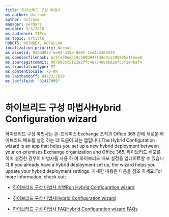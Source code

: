 ```yaml
---
title: 하이브리드 구성 마법사
ms.author: dstrome
author: dstrome
manager: serdars
ms.date: 5/3/2018
ms.audience: ITPro
ms.topic: article
ROBOTS: NOINDEX, NOFOLLOW
localization_priority: Normal
ms.assetid: 94bdd043-be92-435e-8e0f-7ce453368919
ms.openlocfilehash: bc5fe90eda19c500b947fdde91a395805a1feee0
ms.sourcegitcommit: 9d78905c512192ffc4675468abd2efc5f2e4baf4
ms.translationtype: MT
ms.contentlocale: ko-KR
ms.lasthandoff: 04/23/2019
ms.locfileid: "32417009"
---
```

# <a name="hybrid-configuration-wizard"></a><span data-ttu-id="116fe-102">하이브리드 구성 마법사</span><span class="sxs-lookup"><span data-stu-id="116fe-102">Hybrid Configuration wizard</span></span>

<span data-ttu-id="116fe-103">하이브리드 구성 마법사는 온-프레미스 Exchange 조직과 Office 365 간에 새로운 하이브리드 배포를 설정 하는 데 도움이 되는 앱입니다.</span><span class="sxs-lookup"><span data-stu-id="116fe-103">The Hybrid Configuration wizard is an app that helps you set up a new hybrid deployment between your on-premises Exchange organization and Office 365.</span></span> <span data-ttu-id="116fe-104">하이브리드 배포를 이미 설정한 경우이 마법사를 사용 하 여 하이브리드 배포 설정을 업데이트할 수 있습니다.</span><span class="sxs-lookup"><span data-stu-id="116fe-104">If you already have a hybrid deployment set up, the wizard helps you update your hybrid deployment settings.</span></span> <span data-ttu-id="116fe-105">자세한 내용은 다음을 참조 하세요.</span><span class="sxs-lookup"><span data-stu-id="116fe-105">For more information, check out:</span></span>
  
- [<span data-ttu-id="116fe-106">하이브리드 구성 마법사 실행</span><span class="sxs-lookup"><span data-stu-id="116fe-106">Run Hybrid Configuration wizard</span></span>](https://technet.microsoft.com/library/mt595788%28v=exchg.150%29.aspx)
    
- [<span data-ttu-id="116fe-107">하이브리드 구성 마법사</span><span class="sxs-lookup"><span data-stu-id="116fe-107">Hybrid Configuration wizard</span></span>](https://technet.microsoft.com/library/hh529921%28v=exchg.150%29.aspx)
    
- [<span data-ttu-id="116fe-108">하이브리드 구성 마법사 FAQ</span><span class="sxs-lookup"><span data-stu-id="116fe-108">Hybrid Configuration wizard FAQs</span></span>](https://technet.microsoft.com/library/mt488940%28v=exchg.150%29.aspx)
    

